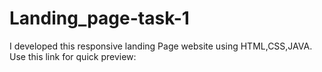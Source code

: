 # Landing_page-task-1
I developed this responsive landing Page website using HTML,CSS,JAVA. Use this link for quick preview:
